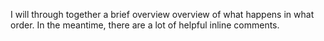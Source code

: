 I will through together a brief overview overview of what happens in what order. In the meantime, there are a lot of helpful inline comments.
